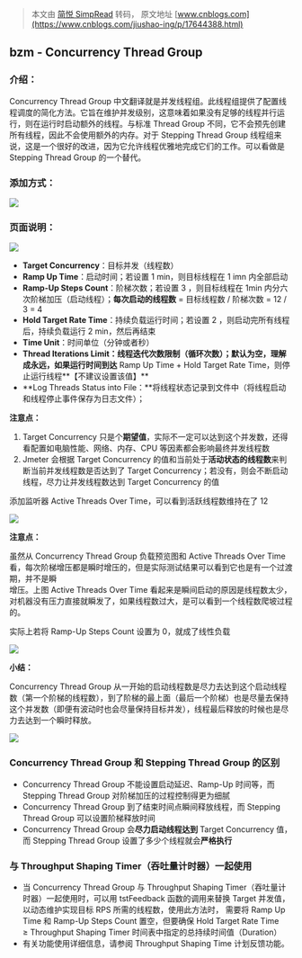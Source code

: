 > 本文由 [简悦 SimpRead](http://ksria.com/simpread/) 转码， 原文地址 [www.cnblogs.com](https://www.cnblogs.com/jiushao-ing/p/17644388.html)

bzm - Concurrency Thread Group
------------------------------

### 介绍：

Concurrency Thread Group 中文翻译就是并发线程组。此线程组提供了配置线程调度的简化方法。它旨在维护并发级别，这意味着如果没有足够的线程并行运行，则在运行时启动额外的线程。与标准 Thread Group 不同，它不会预先创建所有线程，因此不会使用额外的内存。对于 Stepping Thread Group 线程组来说，这是一个很好的改进，因为它允许线程优雅地完成它们的工作。可以看做是 Stepping Thread Group 的一个替代。

### 添加方式：

![](https://img2023.cnblogs.com/blog/2565457/202308/2565457-20230820184245637-504513142.png)

### 页面说明：

![](https://img2023.cnblogs.com/blog/2565457/202308/2565457-20230821162419751-1629277449.png)

*   **Target Concurrency**：目标并发（线程数）
*   **Ramp Up Time**：启动时间；若设置 1 min，则目标线程在 1 imn 内全部启动
*   **Ramp-Up Steps Count**：阶梯次数；若设置 3 ，则目标线程在 1min 内分六次阶梯加压（启动线程）；**每次启动的线程数** = 目标线程数 / 阶梯次数 = 12 / 3 = 4
*   **Hold Target Rate Time**：持续负载运行时间；若设置 2 ，则启动完所有线程后，持续负载运行 2 min，然后再结束
*   **Time Unit**：时间单位（分钟或者秒）
*   **Thread Iterations Limit：**线程迭代次数限制（循环次数）；默认为空，理解成永远，如果**运行时间到达** Ramp Up Time + Hold Target Rate Time，则停止运行线程**【不建议设置该值】**
*   **Log Threads Status into File：**将线程状态记录到文件中（将线程启动和线程停止事件保存为日志文件）；

**注意点：**

1.  Target Concurrency 只是个**期望值**，实际不一定可以达到这个并发数，还得看配置如电脑性能、网络、内存、CPU 等因素都会影响最终并发线程数
2.  Jmeter 会根据 Target Concurrency 的值和当前处于**活动状态的线程数**来判断当前并发线程数是否达到了 Target Concurrency；若没有，则会不断启动线程，尽力让并发线程数达到 Target Concurrency 的值

添加监听器 Active Threads Over Time，可以看到活跃线程数维持在了 12

![](https://img2023.cnblogs.com/blog/2565457/202308/2565457-20230821163650432-1087344492.png)

**注意点：**

虽然从 Concurrency Thread Group 负载预览图和 Active Threads Over Time 看，每次阶梯增压都是瞬时增压的，但是实际测试结果可以看到它也是有一个过渡期，并不是瞬  
增压。上图 Active Threads Over Time 看起来是瞬间启动的原因是线程数太少，对机器没有压力直接就瞬发了，如果线程数过大，是可以看到一个线程数爬坡过程的。

实际上若将 Ramp-Up Steps Count 设置为 0，就成了线性负载

![](https://img2023.cnblogs.com/blog/2565457/202308/2565457-20230821171225039-1411430770.png)

**小结：**

Concurrency Thread Group 从一开始的启动线程数是尽力去达到这个启动线程数（第一个阶梯的线程数），到了阶梯的最上面（最后一个阶梯）也是尽量去保持这个并发数（即便有波动时也会尽量保持目标并发），线程最后释放的时候也是尽力去达到一个瞬时释放。

![](https://img2023.cnblogs.com/blog/2565457/202308/2565457-20230821170253735-595049686.png)

### Concurrency Thread Group 和 Stepping Thread Group 的区别

*   Concurrency Thread Group 不能设置启动延迟、Ramp-Up 时间等，而 Stepping Thread Group 对阶梯加压的过程控制得更为细腻
*   Concurrency Thread Group 到了结束时间点瞬间释放线程，而 Stepping Thread Group 可以设置阶梯释放时间
*   Concurrency Thread Group 会**尽力启动线程达到** Target Concurrency 值，而 Stepping Thread Group 设置了多少个线程就会**严格执行**

### 与 Throughput Shaping Timer（吞吐量计时器）一起使用

*   当 Concurrency Thread Group 与 Throughput Shaping Timer（吞吐量计时器）一起使用时，可以用 tstFeedback 函数的调用来替换 Target 并发值，以动态维护实现目标 RPS 所需的线程数，使用此方法时， 需要将 Ramp Up Time 和 Ramp-Up Steps Count 置空，但要确保 Hold Target Rate Time ≥ Throughput Shaping Timer 时间表中指定的总持续时间值（Duration）
*   有关功能使用详细信息，请参阅 Throughput Shaping Time 计划反馈功能。